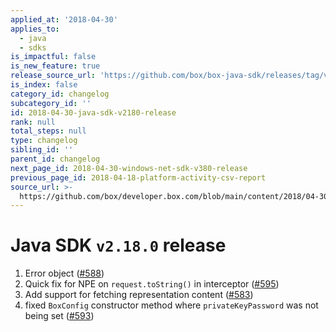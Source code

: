 ```yaml
---
applied_at: '2018-04-30'
applies_to:
  - java
  - sdks
is_impactful: false
is_new_feature: true
release_source_url: 'https://github.com/box/box-java-sdk/releases/tag/v2.18.0'
is_index: false
category_id: changelog
subcategory_id: ''
id: 2018-04-30-java-sdk-v2180-release
rank: null
total_steps: null
type: changelog
sibling_id: ''
parent_id: changelog
next_page_id: 2018-04-30-windows-net-sdk-v380-release
previous_page_id: 2018-04-18-platform-activity-csv-report
source_url: >-
  https://github.com/box/developer.box.com/blob/main/content/2018/04-30-java-sdk-v2180-release.md
---
```

# Java SDK `v2.18.0` release

1. Error object ([#588](https://github.com/box/box-java-sdk/pull/588))
2. Quick fix for NPE on `request.toString()` in interceptor ([#595](https://github.com/box/box-java-sdk/pull/595))
3. Add support for fetching representation content ([#583](https://github.com/box/box-java-sdk/pull/583))
4. fixed `BoxConfig` constructor method where `privateKeyPassword` was not being set ([#593](https://github.com/box/box-java-sdk/pull/593))